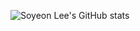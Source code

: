 ![Soyeon Lee's GitHub stats](https://github-readme-stats.vercel.app/api?username=thdus1323&show_icons=true&theme=light)


